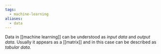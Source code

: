 ```yaml
---
tags:
  - machine-learning
aliases:
  - data
---
```

Data in [[machine learning]] can be understood as *input data* and *output data*. Usually it appears as a [[matrix]] and in this case can be described as *tabular data*.
